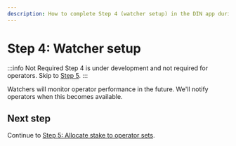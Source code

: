 ```yaml
---
description: How to complete Step 4 (watcher setup) in the DIN app during the onboarding process
---
```


# Step 4: Watcher setup

:::info Not Required
Step 4 is under development and not required for operators. Skip to [Step 5](./opt-in-avs.md).
:::

Watchers will monitor operator performance in the future. We'll notify operators when this becomes available.

## Next step

Continue to [Step 5: Allocate stake to operator sets](./opt-in-avs.md).
